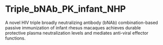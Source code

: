 # Triple_bNAb_PK_infant_NHP
A novel HIV triple broadly neutralizing antibody (bNAb) combination-based passive immunization of infant rhesus macaques achieves durable protective plasma neutralization levels and mediates anti-viral effector functions. 
